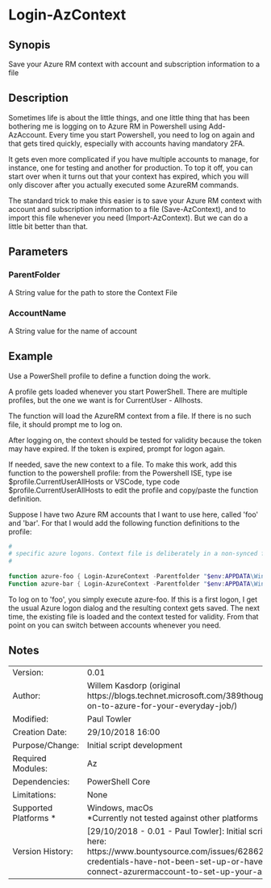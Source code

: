 # Login-AzContext

## Synopis <br>
Save your Azure RM context with account and subscription information to a file

## Description <br>
Sometimes life is about the little things, and one little thing that has been bothering me is logging on to Azure RM in Powershell using Add-AzAccount. Every time you start Powershell, you need to log on again and that gets tired quickly, especially with accounts having mandatory 2FA.

It gets even more complicated if you have multiple accounts to manage, for instance, one for testing and another for production. To top it off, you can start over when it turns out that your context has expired, which you will only discover after you actually executed some AzureRM commands.

The standard trick to make this easier is to save your Azure RM context with account and subscription information to a file (Save-AzContext), and to import this file whenever you need (Import-AzContext). But we can do a little bit better than that.

## Parameters <br> 
### ParentFolder <br>
A String value for the path to store the Context File

### AccountName <br>
A String value for the name of account

## Example <br>    
Use a PowerShell profile to define a function doing the work. 
    
A profile gets loaded whenever you start PowerShell. There are multiple profiles, but the one we want is for CurrentUser - Allhosts.
    
The function will load the AzureRM context from a file. If there is no such file, it should prompt me to log on.
    
After logging on, the context should be tested for validity because the token may have expired. If the token is expired, prompt for logon again.

If needed, save the new context to a file. To make this work, add this function to the powershell profile: from the Powershell ISE, type ise $profile.CurrentUserAllHosts or VSCode, type code $profile.CurrentUserAllHosts to edit the profile and copy/paste the function definition. 

Suppose I have two Azure RM accounts that I want to use here, called 'foo' and 'bar'. For that I would add the following function definitions to the profile:
``` PowerShell
#
# specific azure logons. Context file is deliberately in a non-synced folder for security reasons.
#
    
function azure-foo { Login-AzureContext -Parentfolder "$env:APPDATA\Windows Azure PowerShell" -accountname "foo" }
Function azure-bar { Login-AzureContext -Parentfolder "$env:APPDATA\Windows Azure PowerShell" -accountname "bar" }
```
To log on to 'foo', you simply execute azure-foo. If this is a first logon, I get the usual Azure logon dialog and the resulting context gets saved. The next time, the existing file is loaded and the context tested for validity. From that point on you can switch between accounts whenever you need.

## Notes <br>
<table>
    <tr><td>Version:</td><td>0.01</td></tr>
    <tr><td>Author:</td><td>Willem Kasdorp (original https://blogs.technet.microsoft.com/389thoughts/2018/02/11/logging-on-to-azure-for-your-everyday-job/)</td></tr>
    <tr><td>Modified:</td><td>Paul Towler</td></tr>
    <tr><td>Creation Date:</td><td>29/10/2018 16:00</td></tr>
    <tr><td>Purpose/Change:</td><td>Initial script development</td></tr>
    <tr><td>Required Modules:</td><td>Az</td></tr>
    <tr><td>Dependencies:</td><td>PowerShell Core</td></tr>
    <tr><td>Limitations:</td><td>None</td></tr>
    <tr><td>Supported Platforms *</td><td>Windows, macOs <br> *Currently not tested against other platforms</td></tr>
    <tr><td>Version History:</td><td>[29/10/2018 - 0.01 - Paul Towler]: Initial script. Add fixes as discussed here: <br> https://www.bountysource.com/issues/62862211-your-azure-credentials-have-not-been-set-up-or-have-expired-please-run-connect-azurermaccount-to-set-up-your-azure-credentials</td></tr>
</table>
